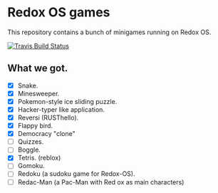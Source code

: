 # Redox OS games

This repository contains a bunch of minigames running on Redox OS.

[![Travis Build Status](https://travis-ci.org/redox-os/games.svg?branch=master)](https://travis-ci.org/redox-os/games)

## What we got.

- [x] Snake.
- [x] Minesweeper.
- [x] Pokemon-style ice sliding puzzle.
- [x] Hacker-typer like application.
- [x] Reversi (RUSThello).
- [x] Flappy bird.
- [x] Democracy "clone"
- [ ] Quizzes.
- [ ] Boggle.
- [x] Tetris. (reblox)
- [ ] Gomoku.
- [ ] Redoku (a sudoku game for Redox-OS).
- [ ] Redac-Man (a Pac-Man with Red ox as main characters)

